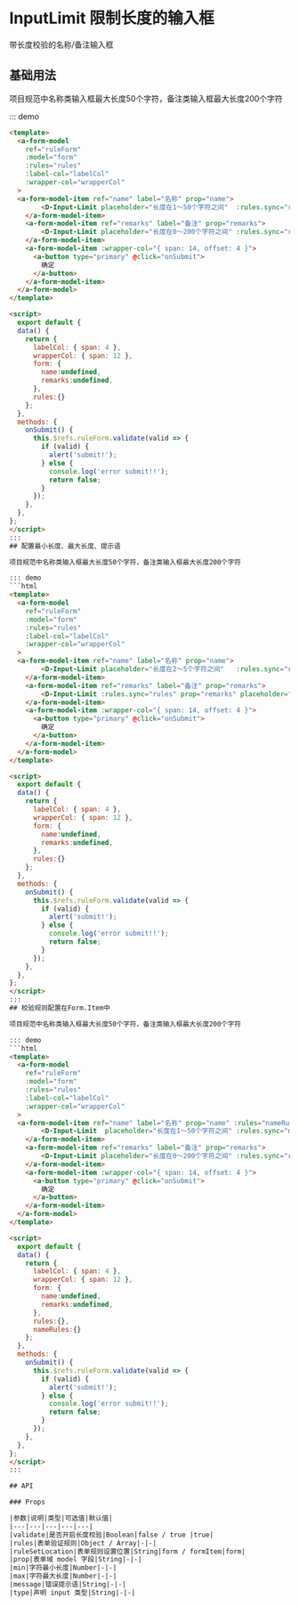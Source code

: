 
# InputLimit 限制长度的输入框

带长度校验的名称/备注输入框

## 基础用法

项目规范中名称类输入框最大长度50个字符，备注类输入框最大长度200个字符

::: demo
```html
<template>
  <a-form-model
    ref="ruleForm"
    :model="form"
    :rules="rules"
    :label-col="labelCol"
    :wrapper-col="wrapperCol"
  >
  <a-form-model-item ref="name" label="名称" prop="name">
        <D-Input-Limit placeholder="长度在1～50个字符之间"  :rules.sync="rules" prop="name" v-model="form.name"/>
    </a-form-model-item>
    <a-form-model-item ref="remarks" label="备注" prop="remarks">
        <D-Input-Limit placeholder="长度在0～200个字符之间" :rules.sync="rules" prop="remarks" v-model="form.remarks" type="textarea"/>
    </a-form-model-item>
    <a-form-model-item :wrapper-col="{ span: 14, offset: 4 }">
      <a-button type="primary" @click="onSubmit">
        确定
      </a-button>
    </a-form-model-item>
  </a-form-model>
</template>

<script>
  export default {
  data() {
    return {
      labelCol: { span: 4 },
      wrapperCol: { span: 12 },
      form: {
        name:undefined,
        remarks:undefined,
      },
      rules:{}
    };
  },
  methods: {
    onSubmit() {
      this.$refs.ruleForm.validate(valid => {
        if (valid) {
          alert('submit!');
        } else {
          console.log('error submit!!');
          return false;
        }
      });
    },
  },
};
</script>
:::
## 配置最小长度、最大长度、提示语

项目规范中名称类输入框最大长度50个字符，备注类输入框最大长度200个字符

::: demo
```html
<template>
  <a-form-model
    ref="ruleForm"
    :model="form"
    :rules="rules"
    :label-col="labelCol"
    :wrapper-col="wrapperCol"
  >
  <a-form-model-item ref="name" label="名称" prop="name">
        <D-Input-Limit placeholder="长度在2～5个字符之间"   :rules.sync="rules" prop="name" :min="2" :max="5" message="自定义提示语" v-model="form.name"/>
    </a-form-model-item>
    <a-form-model-item ref="remarks" label="备注" prop="remarks">
        <D-Input-Limit :rules.sync="rules" prop="remarks" placeholder="长度在2～5个字符之间" :min="2" :max="5" message="自定义提示语" v-model="form.remarks" type="textarea"/>
    </a-form-model-item>
    <a-form-model-item :wrapper-col="{ span: 14, offset: 4 }">
      <a-button type="primary" @click="onSubmit">
        确定
      </a-button>
    </a-form-model-item>
  </a-form-model>
</template>

<script>
  export default {
  data() {
    return {
      labelCol: { span: 4 },
      wrapperCol: { span: 12 },
      form: {
        name:undefined,
        remarks:undefined,
      },
      rules:{}
    };
  },
  methods: {
    onSubmit() {
      this.$refs.ruleForm.validate(valid => {
        if (valid) {
          alert('submit!');
        } else {
          console.log('error submit!!');
          return false;
        }
      });
    },
  },
};
</script>
:::
## 校验规则配置在Form.Item中

项目规范中名称类输入框最大长度50个字符，备注类输入框最大长度200个字符

::: demo
```html
<template>
  <a-form-model
    ref="ruleForm"
    :model="form"
    :rules="rules"
    :label-col="labelCol"
    :wrapper-col="wrapperCol"
  >
  <a-form-model-item ref="name" label="名称" prop="name" :rules="nameRules">
        <D-Input-Limit  placeholder="长度在1～50个字符之间" :rules.sync="nameRules" prop="name" ruleSetLocation="formItem"  v-model="form.name"/>
    </a-form-model-item>
    <a-form-model-item ref="remarks" label="备注" prop="remarks">
        <D-Input-Limit placeholder="长度在0～200个字符之间" :rules.sync="rules" prop="remarks"  v-model="form.remarks" type="textarea"/>
    </a-form-model-item>
    <a-form-model-item :wrapper-col="{ span: 14, offset: 4 }">
      <a-button type="primary" @click="onSubmit">
        确定
      </a-button>
    </a-form-model-item>
  </a-form-model>
</template>

<script>
  export default {
  data() {
    return {
      labelCol: { span: 4 },
      wrapperCol: { span: 12 },
      form: {
        name:undefined,
        remarks:undefined,
      },
      rules:{},
      nameRules:{}
    };
  },
  methods: {
    onSubmit() {
      this.$refs.ruleForm.validate(valid => {
        if (valid) {
          alert('submit!');
        } else {
          console.log('error submit!!');
          return false;
        }
      });
    },
  },
};
</script>
:::

## API

### Props

|参数|说明|类型|可选值|默认值|
|---|---|---|---|---|
|validate|是否开启长度校验|Boolean|false / true |true|
|rules|表单验证规则|Object / Array|-|-|
|ruleSetLocation|表单规则设置位置|String|form / formItem|form|
|prop|表单域 model 字段|String|-|-|
|min|字符最小长度|Number|-|-|
|max|字符最大长度|Number|-|-|
|message|错误提示语|String|-|-|
|type|声明 input 类型|String|-|-|
